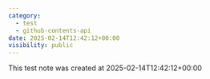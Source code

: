```yaml
---
category:
  - test
  - github-contents-api
date: 2025-02-14T12:42:12+00:00
visibility: public
---
```


This test note was created at 2025-02-14T12:42:12+00:00
